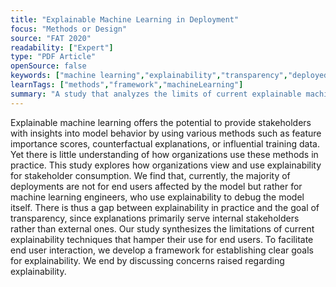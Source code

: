```yaml
---
title: "Explainable Machine Learning in Deployment"
focus: "Methods or Design"
source: "FAT 2020"
readability: ["Expert"]
type: "PDF Article"
openSource: false
keywords: ["machine learning","explainability","transparency","deployed systems,\nqualitative study"]
learnTags: ["methods","framework","machineLearning"]
summary: "A study that analyzes the limits of current explainable machine learning techniques for end users and proposes a framework for establishing clear guidelines for explainability. "
---
```

Explainable machine learning offers the potential to provide stakeholders with insights into model behavior by using various methods such as feature importance scores, counterfactual explanations, or influential training data. Yet there is little understanding of how organizations use these methods in practice. This study explores how organizations view and use explainability for stakeholder consumption. We find that, currently, the majority of deployments are not for end users affected by the model but rather for machine learning engineers, who use explainability to debug the model itself. There is thus a gap between explainability in practice and the goal of transparency, since explanations primarily serve internal stakeholders rather than external ones. Our study synthesizes the limitations of current explainability techniques that hamper their
use for end users. To facilitate end user interaction, we develop a framework for establishing clear goals for explainability. We end by discussing concerns raised regarding explainability.
